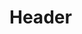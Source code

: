 <!-- TITLE: Testing New Page 1 -->
<!-- SUBTITLE: A quick summary of Testing New Page 1 -->

# Header